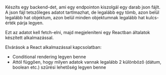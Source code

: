 Készíts egy backend-det, ami egy endpointon kiszolgál egy darab json fájlt. A json fájl tetszőleges adatot tartlmazhat, de legalább egy tömb, azon belül legalább hat objektum, azon belül minden objektumnak legalább hat kulcs-érték párja legyen.

Ezt az adatot kell fetch-elni, majd megjeleníteni egy Reactban általatok készített alkalmazással.

Elvárások a React alkalmazással kapcsolatban:
- Conditional rendering legyen benne
- Attól függően, hogy milyen adatok vannak legalább 2 különböző (dátum, boolean etc.) szűrési lehetőség legyen benne
